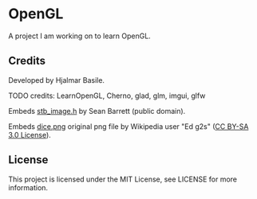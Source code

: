 # OpenGL
A project I am working on to learn OpenGL.

Credits
-------

Developed by Hjalmar Basile.

TODO credits: LearnOpenGL, Cherno, glad, glm, imgui, glfw

Embeds [stb_image.h](https://github.com/nothings/stb/) by Sean Barrett (public domain).

Embeds [dice.png](https://upload.wikimedia.org/wikipedia/commons/4/47/PNG_transparency_demonstration_1.png) original png file by Wikipedia user "Ed g2s" ([CC BY-SA 3.0 License](https://creativecommons.org/licenses/by-sa/3.0/)).

License
-------

This project is licensed under the MIT License, see LICENSE for more information.
